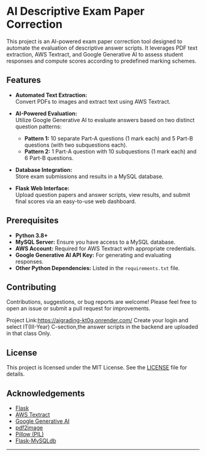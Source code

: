 # AI Descriptive Exam Paper Correction

This project is an AI-powered exam paper correction tool designed to automate the evaluation of descriptive answer scripts. It leverages PDF text extraction, AWS Textract, and Google Generative AI to assess student responses and compute scores according to predefined marking schemes.

## Features

- **Automated Text Extraction:**  
  Convert PDFs to images and extract text using AWS Textract.

- **AI-Powered Evaluation:**  
  Utilize Google Generative AI to evaluate answers based on two distinct question patterns:
  - **Pattern 1:** 10 separate Part-A questions (1 mark each) and 5 Part-B questions (with two subquestions each).
  - **Pattern 2:** 1 Part-A question with 10 subquestions (1 mark each) and 6 Part-B questions.

- **Database Integration:**  
  Store exam submissions and results in a MySQL database.

- **Flask Web Interface:**  
  Upload question papers and answer scripts, view results, and submit final scores via an easy-to-use web dashboard.

## Prerequisites

- **Python 3.8+**
- **MySQL Server:** Ensure you have access to a MySQL database.
- **AWS Account:** Required for AWS Textract with appropriate credentials.
- **Google Generative AI API Key:** For generating and evaluating responses.
- **Other Python Dependencies:** Listed in the `requirements.txt` file.


## Contributing

Contributions, suggestions, or bug reports are welcome! Please feel free to open an issue or submit a pull request for improvements.

Project Link:https://aigrading-kt0g.onrender.com/
Create your login and select IT(III-Year) C-section,the answer scripts in the backend are uploaded in that class Only.

## License

This project is licensed under the MIT License. See the [LICENSE](LICENSE) file for details.

## Acknowledgements

- [Flask](https://flask.palletsprojects.com/)
- [AWS Textract](https://aws.amazon.com/textract/)
- [Google Generative AI](https://cloud.google.com/generative-ai)
- [pdf2image](https://github.com/Belval/pdf2image)
- [Pillow (PIL)](https://python-pillow.org/)
- [Flask-MySQLdb](https://flask-mysqldb.readthedocs.io/)

---

